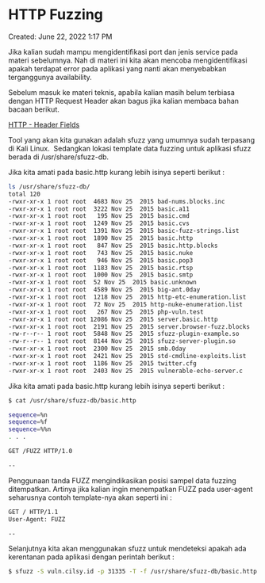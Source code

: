 # HTTP Fuzzing

Created: June 22, 2022 1:17 PM

Jika kalian sudah mampu mengidentifikasi port dan jenis service pada materi sebelumnya. Nah di materi ini kita akan mencoba mengidentifikasi apakah terdapat error pada aplikasi yang nanti akan menyebabkan terganggunya availability.

Sebelum masuk ke materi teknis, apabila kalian masih belum terbiasa dengan HTTP Request Header akan bagus jika kalian membaca bahan bacaan berikut.

[HTTP - Header Fields](https://www.tutorialspoint.com/http/http_header_fields.htm)

Tool yang akan kita gunakan adalah sfuzz yang umumnya sudah terpasang di Kali Linux.  Sedangkan lokasi template data fuzzing untuk aplikasi sfuzz berada di /usr/share/sfuzz-db.

Jika kita amati pada basic.http kurang lebih isinya seperti berikut :

```bash
ls /usr/share/sfuzz-db/
total 120
-rwxr-xr-x 1 root root  4683 Nov 25  2015 bad-nums.blocks.inc
-rwxr-xr-x 1 root root  3222 Nov 25  2015 basic.a11
-rwxr-xr-x 1 root root   195 Nov 25  2015 basic.cmd
-rwxr-xr-x 1 root root  1249 Nov 25  2015 basic.cvs
-rwxr-xr-x 1 root root  1391 Nov 25  2015 basic-fuzz-strings.list
-rwxr-xr-x 1 root root  1890 Nov 25  2015 basic.http
-rwxr-xr-x 1 root root   847 Nov 25  2015 basic.http.blocks
-rwxr-xr-x 1 root root   743 Nov 25  2015 basic.nuke
-rwxr-xr-x 1 root root   946 Nov 25  2015 basic.pop3
-rwxr-xr-x 1 root root  1183 Nov 25  2015 basic.rtsp
-rwxr-xr-x 1 root root  1000 Nov 25  2015 basic.smtp
-rwxr-xr-x 1 root root	52 Nov 25  2015 basic.unknown
-rwxr-xr-x 1 root root  4589 Nov 25  2015 big-ant.0day
-rwxr-xr-x 1 root root  1218 Nov 25  2015 http-etc-enumeration.list
-rwxr-xr-x 1 root root	72 Nov 25  2015 http-nuke-enumeration.list
-rwxr-xr-x 1 root root   267 Nov 25  2015 php-vuln.test
-rwxr-xr-x 1 root root 12086 Nov 25  2015 server.basic.http
-rwxr-xr-x 1 root root  2191 Nov 25  2015 server.browser-fuzz.blocks
-rw-r--r-- 1 root root  5848 Nov 25  2015 sfuzz-plugin-example.so
-rw-r--r-- 1 root root  8144 Nov 25  2015 sfuzz-server-plugin.so
-rwxr-xr-x 1 root root  2300 Nov 25  2015 smb.0day
-rwxr-xr-x 1 root root  2421 Nov 25  2015 std-cmdline-exploits.list
-rwxr-xr-x 1 root root  1186 Nov 25  2015 twitter.cfg
-rwxr-xr-x 1 root root  2403 Nov 25  2015 vulnerable-echo-server.c
```

Jika kita amati pada basic.http kurang lebih isinya seperti berikut :

```bash
$ cat /usr/share/sfuzz-db/basic.http

sequence=%n
sequence=%f
sequence=%%n
. . .

GET /FUZZ HTTP/1.0

--
```

Penggunaan tanda FUZZ mengindikasikan posisi sampel data fuzzing ditempatkan. Artinya jika kalian ingin menempatkan FUZZ pada user-agent seharusnya contoh template-nya akan seperti ini :

```bash
GET / HTTP/1.1
User-Agent: FUZZ

--
```

Selanjutnya kita akan menggunakan sfuzz untuk mendeteksi apakah ada kerentanan pada aplikasi dengan perintah berikut :

```bash
$ sfuzz -S vuln.cilsy.id -p 31335 -T -f /usr/share/sfuzz-db/basic.http > report.txt
```